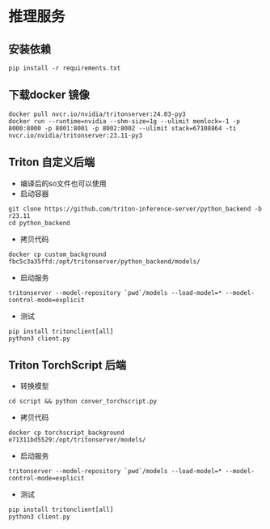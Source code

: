 # 推理服务
## 安装依赖
```shell
pip install -r requirements.txt
```
## 下载docker 镜像
```shell
docker pull nvcr.io/nvidia/tritonserver:24.03-py3
docker run --runtime=nvidia --shm-size=1g --ulimit memlock=-1 -p 8000:8000 -p 8001:8001 -p 8002:8002 --ulimit stack=67108864 -ti nvcr.io/nvidia/tritonserver:23.11-py3
```
## Triton 自定义后端
- 编译后的so文件也可以使用
- 启动容器
```shell
git clone https://github.com/triton-inference-server/python_backend -b r23.11
cd python_backend
```
- 拷贝代码
```shell
docker cp custom_background fbc5c3a35ffd:/opt/tritonserver/python_backend/models/
```
- 启动服务
```shell
tritonserver --model-repository `pwd`/models --load-model=* --model-control-mode=explicit
```
- 测试
```shell
pip install tritonclient[all]
python3 client.py
```
## Triton TorchScript 后端
- 转换模型
```shell
cd script && python conver_torchscript.py
```
- 拷贝代码
```shell
docker cp torchscript_background e71311bd5529:/opt/tritonserver/models/
```
- 启动服务
```shell
tritonserver --model-repository `pwd`/models --load-model=* --model-control-mode=explicit
```
- 测试
```shell
pip install tritonclient[all]
python3 client.py
```



